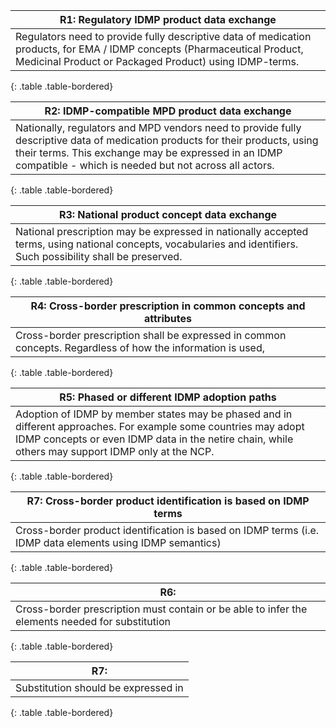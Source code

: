 
|R1: Regulatory IDMP product data exchange|
|-----|
|Regulators need to provide fully descriptive data of medication products, for EMA / IDMP concepts (Pharmaceutical Product, Medicinal Product or Packaged Product) using IDMP-terms.|
{: .table .table-bordered}
<br>


|R2: IDMP-compatible MPD product data exchange|
|-----|
|Nationally, regulators and MPD vendors need to provide fully descriptive data of medication products for their products, using their terms. This exchange may be expressed in an IDMP compatible - which is needed but not across all actors.|
{: .table .table-bordered}
<br>

| R3: National product concept data exchange|
|-----|
|National prescription may be expressed in nationally accepted terms, using national concepts, vocabularies and identifiers. Such possibility shall be preserved.|
{: .table .table-bordered}
<br>

|R4: Cross-border prescription in common concepts and attributes|
|-----|
|Cross-border prescription shall be expressed in common concepts. Regardless of how the information is used,|  
{: .table .table-bordered}
<br>


|R5: Phased or different IDMP adoption paths|
|-----|
|Adoption of IDMP by member states may be phased and in different approaches. For example some countries may adopt IDMP concepts or even IDMP data in the netire chain, while others may support IDMP only at the NCP.|
{: .table .table-bordered}
<br>



|R7: Cross-border product identification is based on IDMP terms|
|-----|
|Cross-border product identification is based on IDMP terms (i.e. IDMP data elements using IDMP semantics)|
{: .table .table-bordered}
<br>



|R6: |
|-----|
|Cross-border prescription must contain or be able to infer the elements needed for substitution|
{: .table .table-bordered}
<br>



|R7: |
|-----|
|Substitution should be expressed in |
{: .table .table-bordered}
<br>


